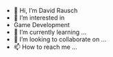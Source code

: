 - 👋 Hi, I’m David Rausch
- 👀 I’m interested in 
- Game Development
- 🌱 I’m currently learning ...
- 💞️ I’m looking to collaborate on ...
- 📫 How to reach me ...

<!---
drausch84/drausch84 is a ✨ special ✨ repository because its `README.md` (this file) appears on your GitHub profile.
You can click the Preview link to take a look at your changes.
--->
